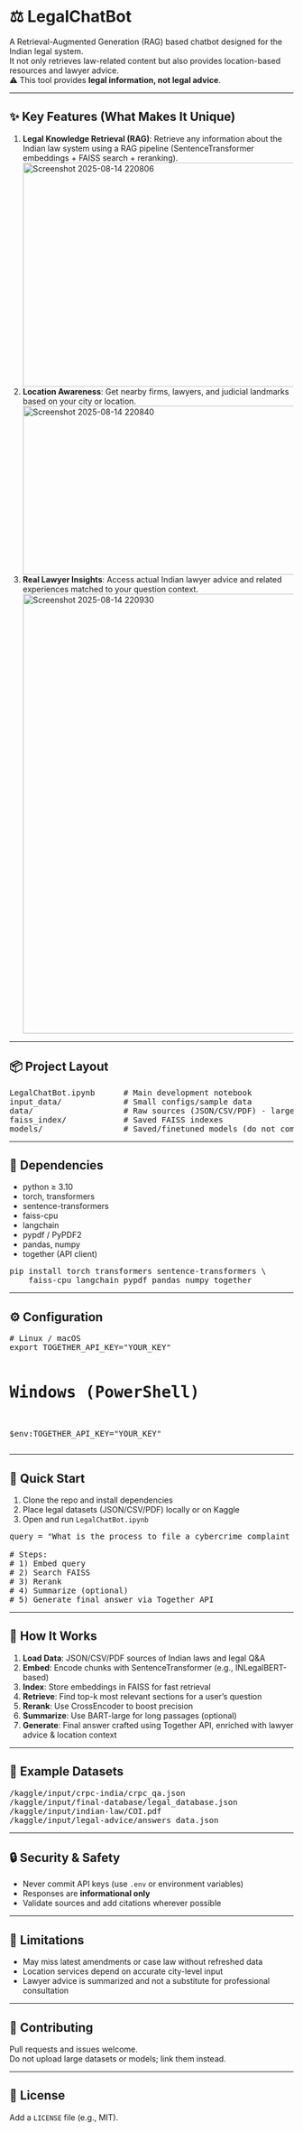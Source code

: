 <h1>⚖️ LegalChatBot</h1>
<p>
A Retrieval-Augmented Generation (RAG) based chatbot designed for the Indian legal system.<br>
It not only retrieves law-related content but also provides location-based resources and lawyer advice.<br>
⚠️ This tool provides <b>legal information, not legal advice</b>.
</p>

<hr>

<h2>✨ Key Features (What Makes It Unique)</h2>
<ol>
  <li><b>Legal Knowledge Retrieval (RAG)</b>: Retrieve any information about the Indian law system using a RAG pipeline (SentenceTransformer embeddings + FAISS search + reranking).</li>
  <img width="1231" height="397" alt="Screenshot 2025-08-14 220806" src="https://github.com/user-attachments/assets/19add1c2-9463-4ed1-8f09-556fdb5805bc" />

  <li><b>Location Awareness</b>: Get nearby firms, lawyers, and judicial landmarks based on your city or location.</li>
  <img width="915" height="299" alt="Screenshot 2025-08-14 220840" src="https://github.com/user-attachments/assets/9047fb88-d1fd-4724-ac91-f9054d82611f" />

  <li><b>Real Lawyer Insights</b>: Access actual Indian lawyer advice and related experiences matched to your question context.</li>
  <img width="1395" height="779" alt="Screenshot 2025-08-14 220930" src="https://github.com/user-attachments/assets/6122ce62-eb81-43a2-9762-3e290a51ceae" />

</ol>

<hr>

<h2>📦 Project Layout</h2>
<pre>
LegalChatBot.ipynb      # Main development notebook
input_data/             # Small configs/sample data
data/                   # Raw sources (JSON/CSV/PDF) - large files excluded
faiss_index/            # Saved FAISS indexes
models/                 # Saved/finetuned models (do not commit large weights)
</pre>

<hr>

<h2>🧰 Dependencies</h2>
<ul>
  <li>python ≥ 3.10</li>
  <li>torch, transformers</li>
  <li>sentence-transformers</li>
  <li>faiss-cpu</li>
  <li>langchain</li>
  <li>pypdf / PyPDF2</li>
  <li>pandas, numpy</li>
  <li>together (API client)</li>
</ul>

<pre>
pip install torch transformers sentence-transformers \
    faiss-cpu langchain pypdf pandas numpy together
</pre>

<hr>

<h2>⚙️ Configuration</h2>
<pre>
# Linux / macOS
export TOGETHER_API_KEY="YOUR_KEY"

# Windows (PowerShell)
$env:TOGETHER_API_KEY="YOUR_KEY"
</pre>

<hr>

<h2>🚀 Quick Start</h2>
<ol>
  <li>Clone the repo and install dependencies</li>
  <li>Place legal datasets (JSON/CSV/PDF) locally or on Kaggle</li>
  <li>Open and run <code>LegalChatBot.ipynb</code></li>
</ol>

<pre>
query = "What is the process to file a cybercrime complaint in Delhi?"

# Steps:
# 1) Embed query
# 2) Search FAISS
# 3) Rerank
# 4) Summarize (optional)
# 5) Generate final answer via Together API
</pre>

<hr>

<h2>🧠 How It Works</h2>
<ol>
  <li><b>Load Data</b>: JSON/CSV/PDF sources of Indian laws and legal Q&A</li>
  <li><b>Embed</b>: Encode chunks with SentenceTransformer (e.g., INLegalBERT-based)</li>
  <li><b>Index</b>: Store embeddings in FAISS for fast retrieval</li>
  <li><b>Retrieve</b>: Find top-k most relevant sections for a user’s question</li>
  <li><b>Rerank</b>: Use CrossEncoder to boost precision</li>
  <li><b>Summarize</b>: Use BART-large for long passages (optional)</li>
  <li><b>Generate</b>: Final answer crafted using Together API, enriched with lawyer advice & location context</li>
</ol>

<hr>

<h2>📁 Example Datasets</h2>
<pre>
/kaggle/input/crpc-india/crpc_qa.json
/kaggle/input/final-database/legal_database.json
/kaggle/input/indian-law/COI.pdf
/kaggle/input/legal-advice/answers_data.json
</pre>

<hr>

<h2>🔒 Security & Safety</h2>
<ul>
  <li>Never commit API keys (use <code>.env</code> or environment variables)</li>
  <li>Responses are <b>informational only</b></li>
  <li>Validate sources and add citations wherever possible</li>
</ul>

<hr>

<h2>🧭 Limitations</h2>
<ul>
  <li>May miss latest amendments or case law without refreshed data</li>
  <li>Location services depend on accurate city-level input</li>
  <li>Lawyer advice is summarized and not a substitute for professional consultation</li>
</ul>

<hr>

<h2>🤝 Contributing</h2>
<p>Pull requests and issues welcome.<br>
Do not upload large datasets or models; link them instead.</p>

<hr>

<h2>📜 License</h2>
<p>Add a <code>LICENSE</code> file (e.g., MIT).</p>
